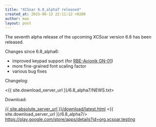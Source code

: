 ```yaml
---
title: "XCSoar 6.8_alpha7 released"
created_at: 2015-06-13 22:11:12 +0200
author: max
layout: post
---
```


The seventh alpha release of the upcoming XCSoar version 6.8 has been released.

Changes since 6.8_alpha6:

* improved keypad support (for [RBE-Avionik GN-01](https://rbe-avionik.de/index.php/produkte/biofeet-erfahrungen))
* more fine-grained font scaling factor
* various bug fixes

Changelog:

  <{{ site.download_server_url }}/6.8_alpha7/NEWS.txt>

Download:

 [{{ site.absolute_server_url }}/download/latest.html](/download/latest.html)
 <{{ site.download_server_url }}/6.8_alpha7/>
 <https://play.google.com/store/apps/details?id=org.xcsoar.testing>
